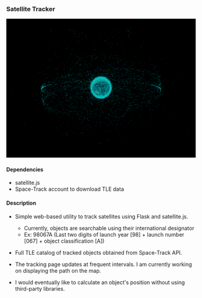 ### Satellite Tracker

![alt text](https://github.com/ryanshim/sat_tracker/blob/master/sats.png)

#### Dependencies
- satellite.js
- Space-Track account to download TLE data

#### Description
- Simple web-based utility to track satellites using Flask and satellite.js.
    - Currently, objects are searchable using their international designator
    - Ex: 98067A (Last two digits of launch year [98] + launch number [067] + object classification [A])
- Full TLE catalog of tracked objects obtained from Space-Track API.
- The tracking page updates at frequent intervals. I am currently working on displaying the path on the map.

- I would eventually like to calculate an object's position without using third-party libraries.
